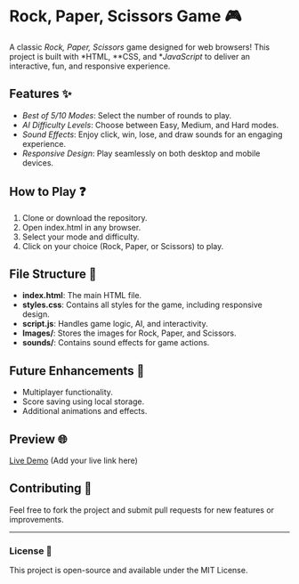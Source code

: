 # Rock, Paper, Scissors Game 🎮

A classic *Rock, Paper, Scissors* game designed for web browsers! This project is built with *HTML, **CSS, and **JavaScript* to deliver an interactive, fun, and responsive experience.

## Features ✨
- *Best of 5/10 Modes*: Select the number of rounds to play.
- *AI Difficulty Levels*: Choose between Easy, Medium, and Hard modes.
- *Sound Effects*: Enjoy click, win, lose, and draw sounds for an engaging experience.
- *Responsive Design*: Play seamlessly on both desktop and mobile devices.

## How to Play ❓
1. Clone or download the repository.
2. Open index.html in any browser.
3. Select your mode and difficulty.
4. Click on your choice (Rock, Paper, or Scissors) to play.

## File Structure 📂
- **index.html**: The main HTML file.
- **styles.css**: Contains all styles for the game, including responsive design.
- **script.js**: Handles game logic, AI, and interactivity.
- **Images/**: Stores the images for Rock, Paper, and Scissors.
- **sounds/**: Contains sound effects for game actions.

## Future Enhancements 🚀
- Multiplayer functionality.
- Score saving using local storage.
- Additional animations and effects.

## Preview 🌐
[Live Demo](#) (Add your live link here)

## Contributing 🤝
Feel free to fork the project and submit pull requests for new features or improvements.

---

### License 📝
This project is open-source and available under the MIT License.